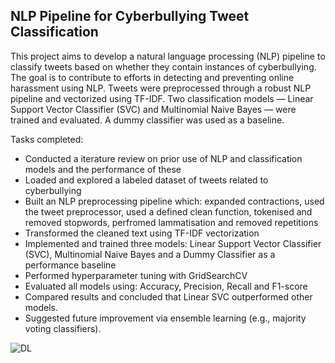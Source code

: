 ## NLP Pipeline for Cyberbullying Tweet Classification

This project aims to develop a natural language processing (NLP) pipeline to classify tweets based on whether they contain instances of cyberbullying. The goal is to contribute to efforts in detecting and preventing online harassment using NLP. Tweets were preprocessed through a robust NLP pipeline and vectorized using TF-IDF. Two classification models — Linear Support Vector Classifier (SVC) and Multinomial Naive Bayes — were trained and evaluated. A dummy classifier was used as a baseline.

Tasks completed:

* Conducted a iterature review on prior use of NLP and classification models and the performance of these
* Loaded and explored a labeled dataset of tweets related to cyberbullying
* Built an NLP preprocessing pipeline which: expanded contractions, used the tweet preprocessor, used a defined clean function, tokenised and removed stopwords, perfromed lammatisation and removed repetitions
* Transformed the cleaned text using TF-IDF vectorization
* Implemented and trained three models: Linear Support Vector Classifier (SVC), Multinomial Naive Bayes and a Dummy Classifier as a performance baseline
* Performed hyperparameter tuning with GridSearchCV
* Evaluated all models using: Accuracy, Precision, Recall and F1-score
* Compared results and concluded that Linear SVC outperformed other models.
* Suggested future improvement via ensemble learning (e.g., majority voting classifiers).

![DL](images/dl.jpeg)
